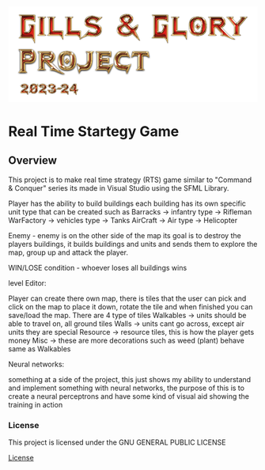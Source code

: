 ![Title](./readmeAssets/Title.png)

# Real Time Startegy Game

## Overview

This project is to make real time strategy (RTS) game similar to "Command & Conquer" series
its made in Visual Studio using the SFML Library.

Player has the ability to build buildings each building has its own specific unit type 
that can be created such as 
Barracks -> infantry type -> Rifleman
WarFactory -> vehicles type -> Tanks
AirCraft -> Air type -> Helicopter

Enemy - enemy is on the other side of the map its goal is to destroy the players buildings,
it builds buildings and units and sends them to explore the map, group up and attack the player.

WIN/LOSE condition - whoever loses all buildings wins

level Editor:

Player can create there own map, there is tiles that the user can pick and click on the map to place it down,
rotate the tile and when finished you can save/load the map.
There are 4 type of tiles 
Walkables -> units should be able to travel on, all ground tiles
Walls -> units cant go across, except air units they are special
Resource -> resource tiles, this is how the player gets money
Misc -> these are more decorations such as weed (plant) behave same as Walkables

Neural networks:

something at a side of the project, 
this just shows my ability to understand and implement something with neural networks,
the purpose of this is to create a neural perceptrons and have some kind of visual aid showing the training in action

### License

This project is licensed under the GNU GENERAL PUBLIC LICENSE 

[License](LICENSE.txt)